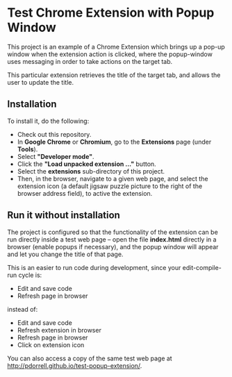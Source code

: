 Test Chrome Extension with Popup Window
=======================================

This project is an example of a Chrome Extension which brings up a pop-up window
when the extension action is clicked, where the popup-window uses messaging in order
to take actions on the target tab.

This particular extension retrieves the title of the target tab, and allows the user
to update the title.

Installation
------------

To install it, do the following:

* Check out this repository.
* In **Google Chrome** or **Chromium**, go to the **Extensions** page (under **Tools**).
* Select **"Developer mode"**.
* Click the **"Load unpacked extension ..."** button.
* Select the **extensions** sub-directory of this project.
* Then, in the browser, navigate to a given web page, and select the extension icon (a default jigsaw puzzle picture to the right of the browser address field), to active the extension.

Run it without installation
---------------------------

The project is configured so that the functionality of the extension can be run directly
inside a test web page &ndash; open the file **index.html** directly in a browser (enable popups
if necessary), and the popup window will appear and let you change the title of that page.

This is an easier to run code during development, since your edit-compile-run cycle is:

* Edit and save code
* Refresh page in browser

instead of:

* Edit and save code
* Refresh extension in browser
* Refresh page in browser
* Click on extension icon

You can also access a copy of the same test web page at http://pdorrell.github.io/test-popup-extension/.
